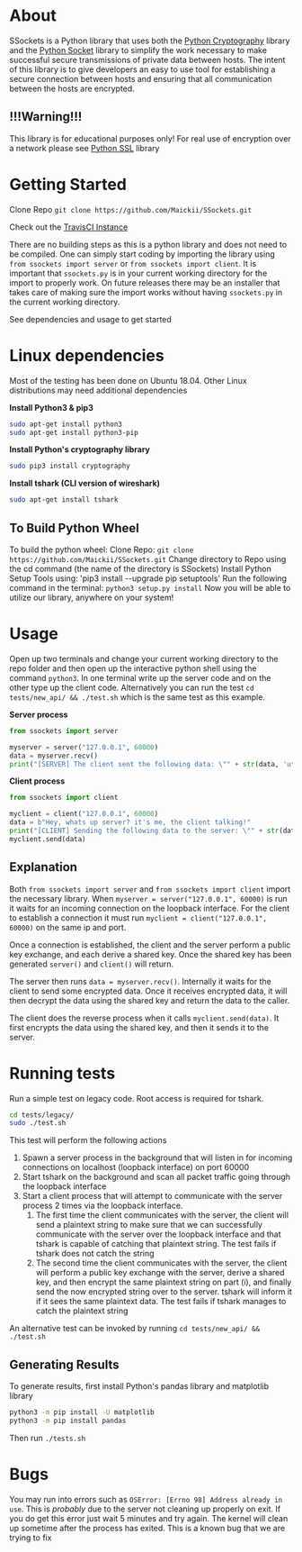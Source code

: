 # About
SSockets is a Python library that uses both the [Python Cryptography](https://cryptography.io/en/latest/ "Python Cryptography") library and the [Python Socket](https://docs.python.org/3/library/socket.html "Python Socket") library to simplify the work necessary to make successful secure transmissions of private data between hosts. The intent of this library is to give developers an easy to use tool for establishing a secure connection between hosts and ensuring that all communication between the hosts are encrypted.

## !!!Warning!!!
This library is for educational purposes only! For real use of encryption over a network please see [Python SSL](https://docs.python.org/3/library/ssl.html "Python SSL") library

# Getting Started
Clone Repo `git clone https://github.com/Maickii/SSockets.git`

Check out the  [TravisCI Instance](https://travis-ci.com/github/Maickii/SSockets "TravisCI Instance")

There are no building steps as this is a python library and does not need to be compiled. One can simply start coding by importing the library using `from ssockets import server` or `from ssockets import client`. It is important that `ssockets.py` is in your current working directory for the import to properly work. On future releases there may be an installer that takes care of making sure the import works without having `ssockets.py` in the current working directory.

See dependencies and usage to get started

# Linux dependencies
Most of the testing has been done on Ubuntu 18.04. Other Linux distributions may need additional dependencies

**Install Python3 & pip3**
```bash
sudo apt-get install python3
sudo apt-get install python3-pip
```
**Install Python's cryptography library**
```bash
sudo pip3 install cryptography
```
**Install tshark (CLI version of wireshark)**
```bash
sudo apt-get install tshark
```
## To Build Python Wheel
To build the python wheel:
  Clone Repo: `git clone https://github.com/Maickii/SSockets.git`
  Change directory to Repo using the cd command (the name of the directory is SSockets)
  Install Python Setup Tools using:
    'pip3 install --upgrade pip setuptools'
  Run the following command in the terminal:
    `python3 setup.py install`
Now you will be able to utilize our library, anywhere on your system!

# Usage
Open up two terminals and change your current working directory to the repo folder and then open up the interactive python shell using the command `python3`. In one terminal write up the server code and on the other type up the client code. Alternatively you can run the test `cd tests/new_api/ && ./test.sh` which is the same test as this example.

**Server process**
```python
from ssockets import server

myserver = server("127.0.0.1", 60000)
data = myserver.recv()
print("[SERVER] The client sent the following data: \"" + str(data, 'utf-8') + "\"")
```
**Client process**
```python
from ssockets import client

myclient = client("127.0.0.1", 60000)
data = b"Hey, whats up server? it's me, the client talking!"
print("[CLIENT] Sending the following data to the server: \"" + str(data, 'utf-8') + "\"")
myclient.send(data)
```
## Explanation
Both `from ssockets import server` and `from ssockets import client` import the necessary library.
When `myserver = server("127.0.0.1", 60000)` is run it waits for an incoming connection on the loopback interface. For the client to establish a connection it must run `myclient = client("127.0.0.1", 60000)` on the same ip and port.

Once a connection is established, the client and the server perform a public key exchange, and each derive a shared key. Once the shared key has been generated `server()` and `client()` will return.

The server then runs `data = myserver.recv()`. Internally it waits for the client to send some encrypted data. Once it receives encrypted data, it will then decrypt the data using the shared key and return the data to the caller.

The client does the reverse process when it calls `myclient.send(data)`. It first encrypts the data using the shared key, and then it sends it to the server.

# Running tests
Run a simple test on legacy code. Root access is required for tshark.
```bash
cd tests/legacy/
sudo ./test.sh
```
This test will perform the following actions
1. Spawn a server process in the background that will listen in for incoming connections on localhost (loopback interface) on port 60000
2. Start tshark on the background and scan all packet traffic going through the loopback interface
3. Start a client process that will attempt to communicate with the server process 2 times via the loopback interface.
    1. The first time the client communicates with the server, the client will send a plaintext string to make sure that we can successfully communicate with the server over the loopback interface and that tshark is capable of catching that plaintext string. The test fails if tshark does not catch the string
    1. The second time the client communicates with the server, the client will perform a public key exchange with the server, derive a shared key, and then encrypt the same plaintext string on part (i), and finally send the now encrypted string over to the server. tshark will inform it if it sees the same plaintext data. The test fails if tshark manages to catch the plaintext string

An alternative test can be invoked by running `cd tests/new_api/ && ./test.sh`

## Generating Results
To generate results, first install Python's pandas library and matplotlib library
```bash
python3 -m pip install -U matplotlib
python3 -m pip install pandas
```
Then run `./tests.sh`

# Bugs
You may run into errors such as `OSError: [Errno 98] Address already in use`. This is _probably_ due to the server not cleaning up properly on exit. If you do get this error just wait 5 minutes and try again. The kernel will clean up sometime after the process has exited. This is a known bug that we are trying to fix
